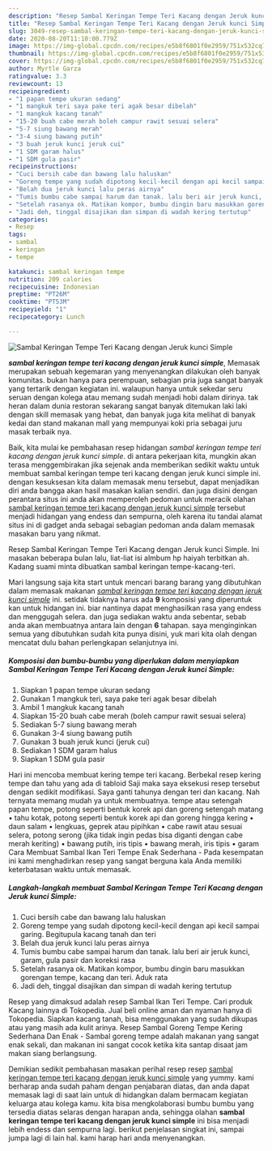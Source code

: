 ```yaml
---
description: "Resep Sambal Keringan Tempe Teri Kacang dengan Jeruk kunci Simple Lezat"
title: "Resep Sambal Keringan Tempe Teri Kacang dengan Jeruk kunci Simple Lezat"
slug: 3049-resep-sambal-keringan-tempe-teri-kacang-dengan-jeruk-kunci-simple-lezat
date: 2020-08-20T11:10:00.779Z
image: https://img-global.cpcdn.com/recipes/e5b8f6801f0e2959/751x532cq70/sambal-keringan-tempe-teri-kacang-dengan-jeruk-kunci-simple-foto-resep-utama.jpg
thumbnail: https://img-global.cpcdn.com/recipes/e5b8f6801f0e2959/751x532cq70/sambal-keringan-tempe-teri-kacang-dengan-jeruk-kunci-simple-foto-resep-utama.jpg
cover: https://img-global.cpcdn.com/recipes/e5b8f6801f0e2959/751x532cq70/sambal-keringan-tempe-teri-kacang-dengan-jeruk-kunci-simple-foto-resep-utama.jpg
author: Myrtle Garza
ratingvalue: 3.3
reviewcount: 13
recipeingredient:
- "1 papan tempe ukuran sedang"
- "1 mangkuk teri saya pake teri agak besar dibelah"
- "1 mangkuk kacang tanah"
- "15-20 buah cabe merah boleh campur rawit sesuai selera"
- "5-7 siung bawang merah"
- "3-4 siung bawang putih"
- "3 buah jeruk kunci jeruk cui"
- "1 SDM garam halus"
- "1 SDM gula pasir"
recipeinstructions:
- "Cuci bersih cabe dan bawang lalu haluskan"
- "Goreng tempe yang sudah dipotong kecil-kecil dengan api kecil sampai garing. Begitupula kacang tanah dan teri"
- "Belah dua jeruk kunci lalu peras airnya"
- "Tumis bumbu cabe sampai harum dan tanak. lalu beri air jeruk kunci, garam, gula pasir dan koreksi rasa"
- "Setelah rasanya ok. Matikan kompor, bumbu dingin baru masukkan gorengan tempe, kacang dan teri. Aduk rata"
- "Jadi deh, tinggal disajikan dan simpan di wadah kering tertutup"
categories:
- Resep
tags:
- sambal
- keringan
- tempe

katakunci: sambal keringan tempe 
nutrition: 209 calories
recipecuisine: Indonesian
preptime: "PT26M"
cooktime: "PT53M"
recipeyield: "1"
recipecategory: Lunch

---
```



![Sambal Keringan Tempe Teri Kacang dengan Jeruk kunci Simple](https://img-global.cpcdn.com/recipes/e5b8f6801f0e2959/751x532cq70/sambal-keringan-tempe-teri-kacang-dengan-jeruk-kunci-simple-foto-resep-utama.jpg)

<b><i>sambal keringan tempe teri kacang dengan jeruk kunci simple</i></b>, Memasak merupakan sebuah kegemaran yang menyenangkan dilakukan oleh banyak komunitas. bukan hanya para perempuan, sebagian pria juga sangat banyak yang tertarik dengan kegiatan ini. walaupun hanya untuk sekedar seru seruan dengan kolega atau memang sudah menjadi hobi dalam dirinya. tak heran dalam dunia restoran sekarang sangat banyak ditemukan laki laki dengan skill memasak yang hebat, dan banyak juga kita melihat di banyak kedai dan stand makanan mall yang mempunyai koki pria sebagai juru masak terbaik nya.

Baik, kita mulai ke pembahasan resep hidangan <i>sambal keringan tempe teri kacang dengan jeruk kunci simple</i>. di antara pekerjaan kita, mungkin akan terasa menggembirakan jika sejenak anda memberikan sedikit waktu untuk membuat sambal keringan tempe teri kacang dengan jeruk kunci simple ini. dengan kesuksesan kita dalam memasak menu tersebut, dapat menjadikan diri anda bangga akan hasil masakan kalian sendiri. dan juga disini dengan perantara situs ini anda akan memperoleh pedoman untuk meracik olahan <u>sambal keringan tempe teri kacang dengan jeruk kunci simple</u> tersebut menjadi hidangan yang endess dan sempurna, oleh karena itu tandai alamat situs ini di gadget anda sebagai sebagian pedoman anda dalam memasak masakan baru yang nikmat.

Resep Sambal Keringan Tempe Teri Kacang dengan Jeruk kunci Simple. Ini masakan beberapa bulan lalu, liat-liat isi almbum hp haiyah terbitkan ah. Kadang suami minta dibuatkan sambal keringan tempe-kacang-teri.


Mari langsung saja kita start untuk mencari barang barang yang dibutuhkan dalam memasak makanan <u><i>sambal keringan tempe teri kacang dengan jeruk kunci simple</i></u> ini. setidak tidaknya harus ada <b>9</b> komposisi yang diperuntuk kan untuk hidangan ini. biar nantinya dapat menghasilkan rasa yang endess dan menggugah selera. dan juga sediakan waktu anda sebentar, sebab anda akan membuatnya antara lain dengan <b>6</b> tahapan. saya menginginkan semua yang dibutuhkan sudah kita punya disini, yuk mari kita olah dengan mencatat dulu bahan perlengkapan selanjutnya ini.

<!--inarticleads1-->

##### Komposisi dan bumbu-bumbu yang diperlukan dalam menyiapkan Sambal Keringan Tempe Teri Kacang dengan Jeruk kunci Simple:

1. Siapkan 1 papan tempe ukuran sedang
1. Gunakan 1 mangkuk teri, saya pake teri agak besar dibelah
1. Ambil 1 mangkuk kacang tanah
1. Siapkan 15-20 buah cabe merah (boleh campur rawit sesuai selera)
1. Sediakan 5-7 siung bawang merah
1. Gunakan 3-4 siung bawang putih
1. Gunakan 3 buah jeruk kunci (jeruk cui)
1. Sediakan 1 SDM garam halus
1. Siapkan 1 SDM gula pasir


Hari ini mencoba membuat kering tempe teri kacang. Berbekal resep kering tempe dan tahu yang ada di tabloid Saji maka saya eksekusi resep tersebut dengan sedikit modifikasi. Saya ganti tahunya dengan teri dan kacang. Nah ternyata memang mudah ya untuk membuatnya. tempe atau setengah papan tempe, potong seperti bentuk korek api dan goreng setengah matang • tahu kotak, potong seperti bentuk korek api dan goreng hingga kering • daun salam • lengkuas, geprek atau pipihkan • cabe rawit atau sesuai selera, potong serong (jika tidak ingin pedas bisa diganti dengan cabe merah keriting) • bawang putih, iris tipis • bawang merah, iris tipis • garam Cara Membuat Sambal Ikan Teri Tempe Enak Sederhana - Pada kesempatan ini kami menghadirkan resep yang sangat berguna kala Anda memiliki keterbatasan waktu untuk memasak. 

<!--inarticleads2-->

##### Langkah-langkah membuat Sambal Keringan Tempe Teri Kacang dengan Jeruk kunci Simple:

1. Cuci bersih cabe dan bawang lalu haluskan
1. Goreng tempe yang sudah dipotong kecil-kecil dengan api kecil sampai garing. Begitupula kacang tanah dan teri
1. Belah dua jeruk kunci lalu peras airnya
1. Tumis bumbu cabe sampai harum dan tanak. lalu beri air jeruk kunci, garam, gula pasir dan koreksi rasa
1. Setelah rasanya ok. Matikan kompor, bumbu dingin baru masukkan gorengan tempe, kacang dan teri. Aduk rata
1. Jadi deh, tinggal disajikan dan simpan di wadah kering tertutup


Resep yang dimaksud adalah resep Sambal Ikan Teri Tempe. Cari produk Kacang lainnya di Tokopedia. Jual beli online aman dan nyaman hanya di Tokopedia. Siapkan kacang tanah, bisa menggunakan yang sudah dikupas atau yang masih ada kulit arinya. Resep Sambal Goreng Tempe Kering Sederhana Dan Enak - Sambal goreng tempe adalah makanan yang sangat enak sekali, dan makanan ini sangat cocok ketika kita santap disaat jam makan siang berlangsung. 

Demikian sedikit pembahasan masakan perihal resep resep <u>sambal keringan tempe teri kacang dengan jeruk kunci simple</u> yang yummy. kami berharap anda sudah paham dengan penjabaran diatas, dan anda dapat memasak lagi di saat lain untuk di hidangkan dalam bermacam kegiatan keluarga atau kolega kamu. kita bisa mengkolaborasi bumbu bumbu yang tersedia diatas selaras dengan harapan anda, sehingga olahan <b>sambal keringan tempe teri kacang dengan jeruk kunci simple</b> ini bisa menjadi lebih endess dan sempurna lagi. berikut penjelasan singkat ini, sampai jumpa lagi di lain hal. kami harap hari anda menyenangkan.
